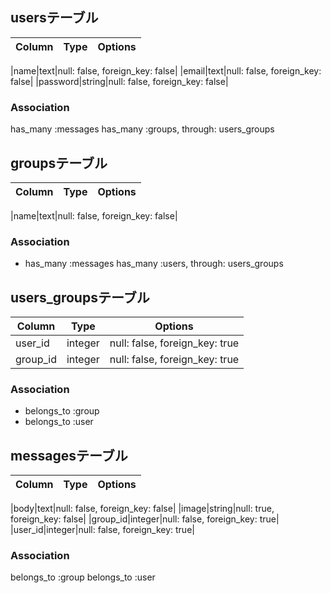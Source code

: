 ## usersテーブル

|Column|Type|Options|
|------|----|-------|

|name|text|null: false, foreign_key: false|
|email|text|null: false, foreign_key: false|
|password|string|null: false, foreign_key: false|

### Association
  has_many :messages
  has_many :groups, through: users_groups

## groupsテーブル

|Column|Type|Options|
|------|----|-------|

|name|text|null: false, foreign_key: false|

### Association
- has_many :messages
  has_many :users, through: users_groups

## users_groupsテーブル

|Column|Type|Options|
|------|----|-------|
|user_id|integer|null: false, foreign_key: true|
|group_id|integer|null: false, foreign_key: true|

### Association
- belongs_to :group
- belongs_to :user

## messagesテーブル

|Column|Type|Options|
|------|----|-------|

|body|text|null: false, foreign_key: false|
|image|string|null: true, foreign_key: false|
|group_id|integer|null: false, foreign_key: true|
|user_id|integer|null: false, foreign_key: true|

### Association
  belongs_to :group
  belongs_to :user
